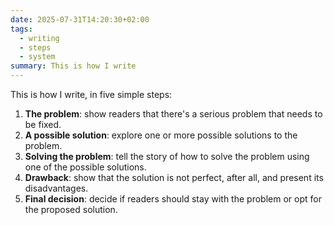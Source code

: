 ```yaml
---
date: 2025-07-31T14:20:30+02:00
tags:
  - writing
  - steps
  - system
summary: This is how I write
---
```

This is how I write, in five simple steps:

1. **The problem**: show readers that there's a serious problem that needs to be fixed.
2. **A possible solution**: explore one or more possible solutions to the problem.
3. **Solving the problem**: tell the story of how to solve the problem using one of the possible solutions.
4. **Drawback**: show that the solution is not perfect, after all, and present its disadvantages.
5. **Final decision**: decide if readers should stay with the problem or opt for the proposed solution.